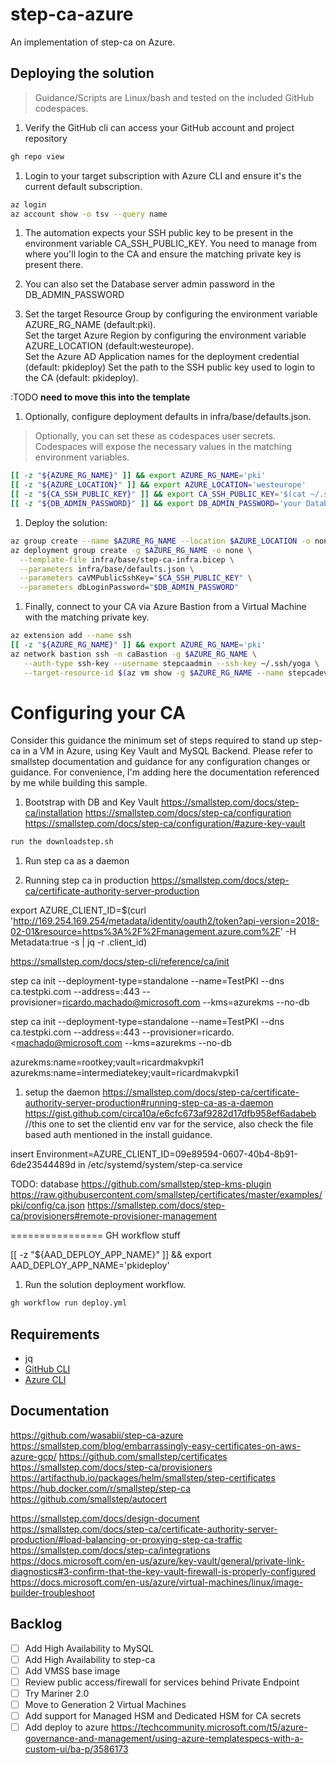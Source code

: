 # step-ca-azure

An implementation of step-ca on Azure.

## Deploying the solution

> Guidance/Scripts are Linux/bash and tested on the included GitHub codespaces.

1. Verify the GitHub cli can access your GitHub account and project repository

  ```bash
  gh repo view
  ```

1. Login to your target subscription with Azure CLI and ensure it's the current default subscription.

  ```bash
  az login
  az account show -o tsv --query name
  ```

1. The automation expects your SSH public key to be present in the environment variable CA_SSH_PUBLIC_KEY. You need to manage from where you'll login to the CA and ensure the matching private key is present there.

1. You can also set the Database server admin password in the DB_ADMIN_PASSWORD

1. Set the target Resource Group by configuring the environment variable AZURE_RG_NAME (default:pki).  
Set the target Azure Region by configuring the environment variable AZURE_LOCATION (default:westeurope).  
Set the Azure AD Application names for the deployment credential (default: pkideploy)
Set the path to the SSH public key used to login to the CA (default: pkideploy).

:TODO **need to move this into the template**

1. Optionally, configure deployment defaults in infra/base/defaults.json.

> Optionally, you can set these as codespaces user secrets. Codespaces will expose the necessary values in the matching environment variables. 

```bash
[[ -z "${AZURE_RG_NAME}" ]] && export AZURE_RG_NAME='pki'
[[ -z "${AZURE_LOCATION}" ]] && export AZURE_LOCATION='westeurope'
[[ -z "${CA_SSH_PUBLIC_KEY}" ]] && export CA_SSH_PUBLIC_KEY='$(cat ~/.ssh/id_rsa.pub)'
[[ -z "${DB_ADMIN_PASSWORD}" ]] && export DB_ADMIN_PASSWORD='your Database admin password'
```

1. Deploy the solution:

  ```bash
  az group create --name $AZURE_RG_NAME --location $AZURE_LOCATION -o none
  az deployment group create -g $AZURE_RG_NAME -o none \
    --template-file infra/base/step-ca-infra.bicep \
    --parameters infra/base/defaults.json \
    --parameters caVMPublicSshKey="$CA_SSH_PUBLIC_KEY" \
    --parameters dbLoginPassword="$DB_ADMIN_PASSWORD"
  ```

1. Finally, connect to your CA via Azure Bastion from a Virtual Machine with the matching private key.

```bash
az extension add --name ssh
[[ -z "${AZURE_RG_NAME}" ]] && export AZURE_RG_NAME='pki'
az network bastion ssh -n caBastion -g $AZURE_RG_NAME \
   --auth-type ssh-key --username stepcaadmin --ssh-key ~/.ssh/yoga \
   --target-resource-id $(az vm show -g $AZURE_RG_NAME --name stepcadev1 -o tsv --query id)
```

# Configuring your CA

Consider this guidance the minimum set of steps required to stand up step-ca in a VM in Azure, using Key Vault and MySQL Backend.
Please refer to smallstep documentation and guidance for any configuration changes or guidance. For convenience, I'm adding here the documentation referenced by me while building this sample.

1. Bootstrap with DB and Key Vault
https://smallstep.com/docs/step-ca/installation
https://smallstep.com/docs/step-ca/configuration
https://smallstep.com/docs/step-ca/configuration/#azure-key-vault

```bash
run the downloadstep.sh
```

1. Run step ca as a daemon

1. Running step ca in production
https://smallstep.com/docs/step-ca/certificate-authority-server-production


export AZURE_CLIENT_ID=$(curl 'http://169.254.169.254/metadata/identity/oauth2/token?api-version=2018-02-01&resource=https%3A%2F%2Fmanagement.azure.com%2F' -H Metadata:true -s | jq -r .client_id)



https://smallstep.com/docs/step-cli/reference/ca/init

step ca init --deployment-type=standalone --name=TestPKI --dns ca.testpki.com --address=:443 --provisioner=ricardo.machado@microsoft.com --kms=azurekms --no-db

step ca init --deployment-type=standalone --name=TestPKI --dns ca.testpki.com --address=:443 --provisioner=ricardo.<machado@microsoft.com --kms=azurekms --no-db

azurekms:name=rootkey;vault=ricardmakvpki1
azurekms:name=intermediatekey;vault=ricardmakvpki1


1. setup the daemon
https://smallstep.com/docs/step-ca/certificate-authority-server-production#running-step-ca-as-a-daemon
https://gist.github.com/circa10a/e6cfc673af9282d17dfb958ef6adabeb
//this one to set the clientid env var for the service, also check the file based auth mentioned in the install guidance.

insert Environment=AZURE_CLIENT_ID=09e89594-0607-40b4-8b91-6de23544489d in 
/etc/systemd/system/step-ca.service

TODO:
database
https://github.com/smallstep/step-kms-plugin
https://raw.githubusercontent.com/smallstep/certificates/master/examples/pki/config/ca.json
https://smallstep.com/docs/step-ca/provisioners#remote-provisioner-management


================
GH workflow stuff

  [[ -z "${AAD_DEPLOY_APP_NAME}" ]] && export AAD_DEPLOY_APP_NAME='pkideploy'
1. Run the solution deployment workflow.

  ```bash
  gh workflow run deploy.yml
  ```



## Requirements

- jq
- [GitHub CLI](https://cli.github.com/)
- [Azure CLI](https://docs.microsoft.com/en-us/cli/azure/install-azure-cli)

## Documentation

<https://github.com/wasabii/step-ca-azure>
<https://smallstep.com/blog/embarrassingly-easy-certificates-on-aws-azure-gcp/>
<https://github.com/smallstep/certificates>
<https://smallstep.com/docs/step-ca/provisioners>
<https://artifacthub.io/packages/helm/smallstep/step-certificates>
<https://hub.docker.com/r/smallstep/step-ca>
<https://github.com/smallstep/autocert>

<https://smallstep.com/docs/design-document>
<https://smallstep.com/docs/step-ca/certificate-authority-server-production/#load-balancing-or-proxying-step-ca-traffic>
<https://smallstep.com/docs/step-ca/integrations>
<https://docs.microsoft.com/en-us/azure/key-vault/general/private-link-diagnostics#3-confirm-that-the-key-vault-firewall-is-properly-configured>
<https://docs.microsoft.com/en-us/azure/virtual-machines/linux/image-builder-troubleshoot>

## Backlog

- [ ] Add High Availability to MySQL  
- [ ] Add High Availability to step-ca  
- [ ] Add VMSS base image  
- [ ] Review public access/firewall for services behind Private Endpoint  
- [ ] Try Mariner 2.0  
- [ ] Move to Generation 2 Virtual Machines  
- [ ] Add support for Managed HSM and Dedicated HSM for CA secrets  
- [ ] Add deploy to azure https://techcommunity.microsoft.com/t5/azure-governance-and-management/using-azure-templatespecs-with-a-custom-ui/ba-p/3586173
